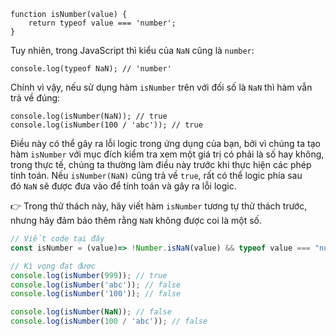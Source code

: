 ```
function isNumber(value) {
    return typeof value === 'number';
}

```

Tuy nhiên, trong JavaScript thì kiểu của `NaN` cũng là `number`:

```
console.log(typeof NaN); // 'number'

```

Chính vì vậy, nếu sử dụng hàm `isNumber` trên với đối số là `NaN` thì hàm vẫn trả về đúng:

```
console.log(isNumber(NaN)); // true
console.log(isNumber(100 / 'abc')); // true

```

Điều này có thể gây ra lỗi logic trong ứng dụng của bạn, bởi vì chúng ta tạo hàm `isNumber` với mục đích kiểm tra xem một giá trị có phải là số hay không, trong thực tế, chúng ta thường làm điều này trước khi thực hiện các phép tính toán. Nếu `isNumber(NaN)` cũng trả về `true`, rất có thể logic phía sau đó `NaN` sẽ được đưa vào để tính toán và gây ra lỗi logic.

👉 Trong thử thách này, hãy viết hàm `isNumber` tương tự thử thách trước, nhưng hãy đảm bảo thêm rằng `NaN` không được coi là một số.

```jsx
// Viết code tại đây
const isNumber = (value)=> !Number.isNaN(value) && typeof value === "number";

// Kì vọng đạt được
console.log(isNumber(999)); // true
console.log(isNumber('abc')); // false
console.log(isNumber('100')); // false

console.log(isNumber(NaN)); // false
console.log(isNumber(100 / 'abc')); // false
```